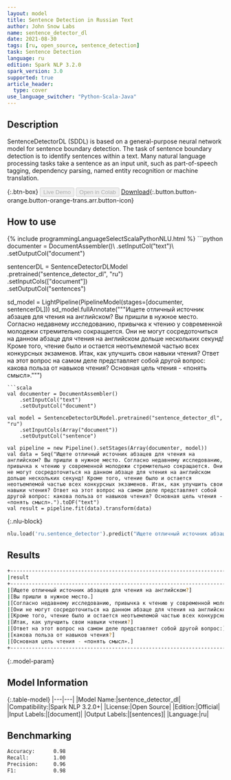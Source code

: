 ```yaml
---
layout: model
title: Sentence Detection in Russian Text
author: John Snow Labs
name: sentence_detector_dl
date: 2021-08-30
tags: [ru, open_source, sentence_detection]
task: Sentence Detection
language: ru
edition: Spark NLP 3.2.0
spark_version: 3.0
supported: true
article_header:
  type: cover
use_language_switcher: "Python-Scala-Java"
---
```


## Description

SentenceDetectorDL (SDDL) is based on a general-purpose neural network model for sentence boundary detection. The task of sentence boundary detection is to identify sentences within a text. Many natural language processing tasks take a sentence as an input unit, such as part-of-speech tagging, dependency parsing, named entity recognition or machine translation.

{:.btn-box}
<button class="button button-orange" disabled>Live Demo</button>
<button class="button button-orange" disabled>Open in Colab</button>
[Download](https://s3.amazonaws.com/auxdata.johnsnowlabs.com/public/models/sentence_detector_dl_ru_3.2.0_3.0_1630320562697.zip){:.button.button-orange.button-orange-trans.arr.button-icon}

## How to use



<div class="tabs-box" markdown="1">
{% include programmingLanguageSelectScalaPythonNLU.html %}
```python
documenter = DocumentAssembler()\
    .setInputCol("text")\
    .setOutputCol("document")
    
sentencerDL = SentenceDetectorDLModel\
  .pretrained("sentence_detector_dl", "ru") \
  .setInputCols(["document"]) \
  .setOutputCol("sentences")

sd_model = LightPipeline(PipelineModel(stages=[documenter, sentencerDL]))
sd_model.fullAnnotate("""Ищете отличный источник абзацев для чтения на английском? Вы пришли в нужное место. Согласно недавнему исследованию, привычка к чтению у современной молодежи стремительно сокращается. Они не могут сосредоточиться на данном абзаце для чтения на английском дольше нескольких секунд! Кроме того, чтение было и остается неотъемлемой частью всех конкурсных экзаменов. Итак, как улучшить свои навыки чтения? Ответ на этот вопрос на самом деле представляет собой другой вопрос: какова польза от навыков чтения? Основная цель чтения - «понять смысл».""")


```
```scala
val documenter = DocumentAssembler()
    .setInputCol("text")
    .setOutputCol("document")

val model = SentenceDetectorDLModel.pretrained("sentence_detector_dl", "ru")
	.setInputCols(Array("document"))
	.setOutputCol("sentence")

val pipeline = new Pipeline().setStages(Array(documenter, model))
val data = Seq("Ищете отличный источник абзацев для чтения на английском? Вы пришли в нужное место. Согласно недавнему исследованию, привычка к чтению у современной молодежи стремительно сокращается. Они не могут сосредоточиться на данном абзаце для чтения на английском дольше нескольких секунд! Кроме того, чтение было и остается неотъемлемой частью всех конкурсных экзаменов. Итак, как улучшить свои навыки чтения? Ответ на этот вопрос на самом деле представляет собой другой вопрос: какова польза от навыков чтения? Основная цель чтения - «понять смысл».").toDF("text")
val result = pipeline.fit(data).transform(data)

```

{:.nlu-block}
```python
nlu.load('ru.sentence_detector').predict("Ищете отличный источник абзацев для чтения на английском? Вы пришли в нужное место. Согласно недавнему исследованию, привычка к чтению у современной молодежи стремительно сокращается. Они не могут сосредоточиться на данном абзаце для чтения на английском дольше нескольких секунд! Кроме того, чтение было и остается неотъемлемой частью всех конкурсных экзаменов. Итак, как улучшить свои навыки чтения? Ответ на этот вопрос на самом деле представляет собой другой вопрос: какова польза от навыков чтения? Основная цель чтения - «понять смысл».", output_level ='sentence')  
```
</div>

## Results

```bash
+-----------------------------------------------------------------------------------------------------+
|result                                                                                               |
+-----------------------------------------------------------------------------------------------------+
|[Ищете отличный источник абзацев для чтения на английском?]                                          |
|[Вы пришли в нужное место.]                                                                          |
|[Согласно недавнему исследованию, привычка к чтению у современной молодежи стремительно сокращается.]|
|[Они не могут сосредоточиться на данном абзаце для чтения на английском дольше нескольких секунд!]   |
|[Кроме того, чтение было и остается неотъемлемой частью всех конкурсных экзаменов.]                  |
|[Итак, как улучшить свои навыки чтения?]                                                             |
|[Ответ на этот вопрос на самом деле представляет собой другой вопрос:]                               |
|[какова польза от навыков чтения?]                                                                   |
|[Основная цель чтения - «понять смысл».]                                                             |
+-----------------------------------------------------------------------------------------------------+


```

{:.model-param}
## Model Information

{:.table-model}
|---|---|
|Model Name:|sentence_detector_dl|
|Compatibility:|Spark NLP 3.2.0+|
|License:|Open Source|
|Edition:|Official|
|Input Labels:|[document]|
|Output Labels:|[sentences]|
|Language:|ru|

## Benchmarking

```bash
Accuracy:      0.98
Recall:        1.00
Precision:     0.96
F1:            0.98

```
